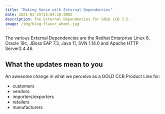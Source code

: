 ```yaml
---
title: "Making Sense with External Dependencies"
date: 2021-03-25T15:04:10.000Z
description: The External Dependencies for GOLD CCB 3.5.
image: /img/blog-flavor_wheel.jpg
---
```


The various External Dependencies are the Redhat Enterprise Linux 8, Oracle 19c, JBoss EAP 7.3, Java 11, SVN 1.14.0 and Apache HTTP Server2.4.46.



## What the updates mean to you

An awesome change in what we perceive as a GOLD CCB Product Line for:

- customers
- vendors
- importers/exporters
- retailers
- manufacturers



